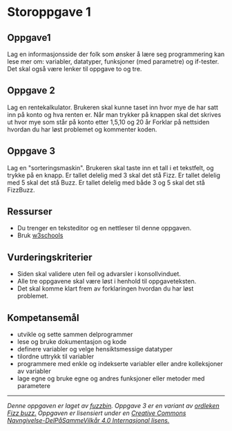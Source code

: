 Storoppgave 1
=============


Oppgave1
--------
Lag en informasjonsside der folk som ønsker å lære seg programmering kan lese mer om: variabler, datatyper, funksjoner (med parametre) og if-tester. Det skal også være lenker til oppgave to og tre.

Oppgave 2
--------
Lag en rentekalkulator. Brukeren skal kunne taset inn hvor mye de har satt inn på konto og hva renten er. Når man trykker på knappen skal det skrives ut hvor mye som står på konto etter 1,5,10 og 20 år Forklar på nettsiden hvordan du har løst problemet og kommenter koden.

Oppgave 3
---------
Lag en "sorteringsmaskin". Brukeren skal taste inn et tall i et tekstfelt, og trykke på en knapp. Er tallet delelig med 3 skal det stå Fizz. Er tallet delelig med 5 skal det stå Buzz. Er tallet delelig med både 3 og 5 skal det stå FizzBuzz.

Ressurser
---------
* Du trenger en teksteditor og en nettleser til denne oppgaven.
* Bruk [w3schools](http://www.w3schools.com/js/)

Vurderingskriterier
-------------------
* Siden skal validere uten feil og advarsler i konsollvinduet.
* Alle tre oppgavene skal være løst i henhold til oppgaveteksten.
* Det skal komme klart frem av forklaringen hvordan du har løst problemet.

Kompetansemål
-------------
* utvikle og sette sammen delprogrammer
* lese og bruke dokumentasjon og kode
* definere variabler og velge hensiktsmessige datatyper
* tilordne uttrykk til variabler
* programmere med enkle og indekserte variabler eller andre kolleksjoner av variabler
* lage egne og bruke egne og andres funksjoner eller metoder med parametere

---
_Denne oppgaven er laget av [fuzzbin](https://github.com/fuzzbin). Oppgave 3 er en variant av [ordleken Fizz buzz.](https://en.wikipedia.org/wiki/Fizz_buzz) Oppgaven er lisensiert under en [Creative Commons Navngivelse-DelPåSammeVilkår 4.0 Internasjonal lisens.
](http://creativecommons.org/licenses/by-sa/4.0/)_
